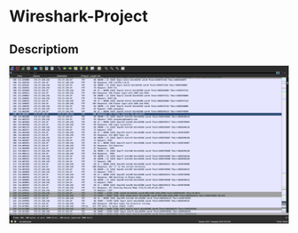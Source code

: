 # Wireshark-Project

<h2>Descriptiom</h2>

![image](https://github.com/sorgille/Wireshark-Project/blob/main/Screen%20Shot%202023-11-06%20at%207.57.20%20PM.png?raw=true)
